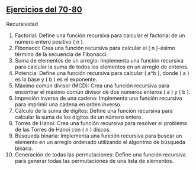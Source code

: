 ## [Ejercicios del 70-80](./70-80/)
Recursividad
1. Factorial:
Define una función recursiva para calcular el factorial de un número entero positivo ( n ).
2. Fibonacci:
Crea una función recursiva para calcular el ( n )-ésimo término de la secuencia de
Fibonacci.
3. Suma de elementos de un arreglo:
Implementa una función recursiva para calcular la suma de todos los elementos en un
arreglo de enteros.
4. Potencia:
Define una función recursiva para calcular ( a^b ), donde ( a ) es la base y ( b ) es el
exponente.
5. Máximo común divisor (MCD):
Crea una función recursiva para encontrar el máximo común divisor de dos números
enteros ( a ) y ( b ).
6. Impresión inversa de una cadena:
Implementa una función recursiva para imprimir una cadena en orden inverso.
7. Cálculo de la suma de dígitos:
Define una función recursiva para calcular la suma de los dígitos de un número entero.
8. Torres de Hanoi:
Crea una función recursiva para resolver el problema de las Torres de Hanoi con ( n )
discos.
9. Búsqueda binaria:
Implementa una función recursiva para buscar un elemento en un arreglo ordenado
utilizando el algoritmo de búsqueda binaria.
10. Generación de todas las permutaciones:
Define una función recursiva para generar todas las permutaciones de una lista de
elementos.